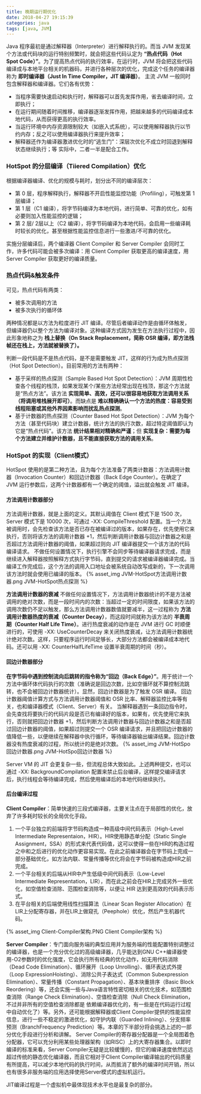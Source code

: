```yaml
---
title: 晚期运行期优化
date: 2018-04-27 19:15:39
categories: java
tags: [java, JVM]
---
```

Java 程序最初是通过解释器（Interpreter）进行解释执行的。而当 JVM 发现某个方法或代码块的运行特别频繁时，就会把这些代码认定为 **“热点代码（Hot Spot Code）”**。为了提高热点代码的执行效率，在运行时，JVM 将会把这些代码编译成与本地平台相关的机器码，并进行各种层次的优化，完成这个任务的编译器称为 **即时编译器（Just In Time Compiler，JIT 编译器）**。
主流 JVM 一般同时包含解释器和编译器。它们各有优势：
* 当程序需要快速启动和执行时，解释器可以首先发挥作用，省去编译时间，立即执行；
* 在运行期间随着时间推移，编译器逐渐发挥作用，把越来越多的代码编译成本地代码，从而获得更高的执行效率。
* 当运行环境中内存资源限制较大（如嵌入式系统），可以使用解释器执行以节约内存；反之可以使用编译器执行来提升效率；
* 解释器还作为编译器激进优化时的“逃生门”：深层次优化不成立时回退到解释状态继续执行；等
实际中，二者一半是配合工作。

### HotSpot 的分层编译（Tiiered Compilation）优化
根据编译器编译、优化的规模与耗时，划分出不同的编译层次：
* 第 0 层，程序解释执行，解释器不开启性能监控功能（Profiling），可触发第 1 层编译；
* 第 1 层（C1 编译），将字节码编译为本地代码，进行简单、可靠的优化，如有必要则加入性能监控的逻辑；
* 第 2 层/ 2层以上（C2 编译），将字节码编译为本地代码，会启用一些编译耗时较长的优化，甚至根据性能监控信息进行一些激进/不可靠的优化。

实施分层编译后，两个编译器 Client Compiler 和 Server Compiler 会同时工作，许多代码可能会被多次编译：用 Client Compiler 获取更高的编译速度，用 Server Compiler 获取更好的编译质量。

### 热点代码&触发条件
可见，热点代码有两类：
* 被多次调用的方法
* 被多次执行的循环体

两种情况都是以方法为粒度进行 JIT 编译。尽管后者编译动作是由循环体触发，但编译器仍以整个方法为编译对象。这种编译方式因为发生在方法执行过程中，因此形象地称之为 **栈上替换（On Stack Replacement，简称 OSR 编译，即方法栈帧还在栈上，方法就被替换了）。**

判断一段代码是不是热点代码，是不是需要触发 JIT，这样的行为成为热点探测（Hot Spot Detection）。目前常用的方法有两种：
* 基于采样的热点探测（Sample Based Hot Spot Detection）：JVM 周期性检查各个线程的栈顶，如果发现某个/某些方法经常出现在栈顶，那这个方法就是“热点方法”。该方法 **实现简单、高效，还可以很容易地获取方法调用关系（将调用堆栈展开即可）**。而缺点是 **难以精确确认一个方法的热度：容易受到线程阻塞或其他外界因素影响而扰乱热点探测**。
* 基于计数器的热点探测（Counter Based Hot Spot Detection）：JVM 为每个方法（甚至代码块）建立计数器，统计方法的执行次数，超过特定阈值即认为它是“热点代码”。该方法 **统计结果相对精确和严谨**；但 **实现复杂：需要为每个方法建立并维护计数器，且不能直接获取方法的调用关系**。

### HotSpot 的实现（Client模式）
HotSpot 使用的是第二种方法，且为每个方法准备了两类计数器：方法调用计数器（Invocation Counter）和回边计数器（Back Edge Counter）。在确定了 JVM 运行参数后，这两个计数器都有一个确定的阈值，溢出就会触发 JIT 编译。
#### 方法调用计数器部分
方法调用计数器，就是上面的定义。其默认阈值在 Client 模式下是 1500 次，Server 模式下是 10000 次，可通过 -XX: CompileThreshold 配置。当一个方法被调用时，会先检查该方法是否已存在被编译过的版本，如果存在，优先使用它来执行，否则将该方法的调用计数器 +1，然后判断调用计数器与回边计数器之和是否超过方法调用计数器的阈值，如果超过则向 JIT 编译器提交一个该方法的代码编译请求。
不做任何设置情况下，执行引擎不会同步等待编译器请求完成，而是继续进入解释器按照解释方式执行字节码，直到提交的请求被编译器编译完成。当编译工作完成后，这个方法的调用入口地址会被系统自动改写成新的，下一次调用该方法时就会使用已编译的版本。
{% asset_img JVM-HotSpot方法调用计数器.png JVM-HotSpot热点探测 %}

**方法调用计数器的衰减**
不做任何设置情况下，方法调用计数器统计的不是方法被调用的绝对次数，而是一段时间内的次数：当超过一定的时间限度，如果该方法的调用次数仍不足以触发，那么方法调用计数器数值就要减半，这一过程称为 **方法调用计数器热度的衰减（Counter Decay）**，而这段时间就称为该方法的 **半衰周期（Counter Half Life Time）**。进行热度衰减的动作是在 JVM 进行 GC 时顺便进行的，可使用 -XX: UseCounterDecay 来关闭热度衰减，让方法调用计数器统计绝对次数。这样，只要程序运行时间足够长，大部分方法都会被编译成本地代码。还可以用 -XX: CounterHalfLifeTime 设置半衰周期的时间（秒）。

#### 回边计数器部分
**在字节码中遇到控制流向后跳转的指令称为“回边（Back Edge）”**。用于统计一个方法中循环体代码执行的次数（准确说是回边次数，比如空循环就不算控制流跳转，也不会被回边计数器统计）。显然，回边计数器是为了触发 OSR 编译。
回边计数器阈值计算方式与方法调用计数器阈值和 OSR 比率、解释器监控比率等有关，也和编译器模式（Client、Server）有关。
当解释器遇到一条回边指令时，会先查找将要执行的代码片段是否已有编译好的版本，如果有，优先使用它来执行，否则就把回边计数器 +1，然后判断方法调用计数器与回边计数器之和是否超过回边计数器的阈值，如果超过则提交一个 OSR 编译请求，并且把回边计数器的值降低一些，以便继续在解释器中执行循环，等待编译器输出编译结果。回边计数器没有热度衰减的过程，所以统计的是绝对次数。
{% asset_img JVM-HotSpo回边计数器.png JVM-HotSpo回边计数器 %}

Server VM 的 JIT 会更复杂一些，但流程总体大致如此。上述两种提交，也可以通过 -XX: BackgroundCompilation 配置来禁止后台编译，这样提交编译请求后，执行线程会等待编译完成，然后使用编译后的本地代码继续执行。

#### 后台编译过程
**Client Compiler**：简单快速的三段式编译器，主要关注点在于局部性的优化，放弃了许多耗时较长的全局优化手段。
1. 一个平台独立的前端将字节码构造成一种高级中间代码表示（High-Level Intermediate Representaion，HIR）。HIR使用静态单分配（Static Single Assignment，SSA）的形式来代表代码值，这可以使得一些在HIR的构造过程之中和之后进行的优化动作更容易实现。在此之前编译器会在字节码上完成一部分基础优化，如方法内联、常量传播等优化将会在字节码被构造成HIR之前完成。
2. 一个平台相关的后端从HIR中产生低级中间代码表示（Low-Level Intermediate Representation，LIR），而在此之前会在HIR上完成另外一些优化，如空值检查消除、范围检查消除等，以便让 HIR 达到更高效的代码表示形式。
3. 在平台相关的后端使用线性扫描算法（Linear Scan Register Allocation）在LIR上分配寄存器，并在LIR上做窥孔（Peephole）优化，然后产生机器代码。

{% asset_img Client-Compiler架构.PNG Client Compiler架构 %}

**Server Compiler**：专门面向服务端的典型应用并为服务端的性能配置特别调整过的编译器，也是一个充分优化过的高级编译器，几乎能达到GNU C++编译器使用-O2参数时的优化强度，它会执行所有经典的优化动作，如无用代码消除（Dead Code Elimination）、循环展开（Loop Unrolling）、循环表达式外提（Loop ExpressionHoisting）、消除公共子表达式（Common Subexpression Elimination）、常量传播（Constant Propagation）、基本块重排序（Basic Block Reordering）等，还会实施一些与Java语言特性密切相关的优化技术，如范围检查消除（Range Check Elimination）、空值检查消除（Null Check Elimination，不过并非所有的空值检查消除都是
依赖编译器优化的，有一些是在代码运行过程中自动优化了）等。另外，还可能根据解释器或Client Compiler提供的性能监控信息，进行一些不稳定的激进优化，如守护内联（Guarded Inlining）、分支频率预测（BranchFrequency Prediction）等。本章的下半部分将会挑选上述的一部分优化手段进行分析和讲解。
Server Compiler的寄存器分配器是一个全局图着色分配器，它可以充分利用某些处理器架构（如RISC）上的大寄存器集合。以即时编译的标准来看，Server Compiler无疑是比较缓慢的，但它的编译速度依然远远超过传统的静态优化编译器，而且它相对于Client Compiler编译输出的代码质量有所提高，可以减少本地代码的执行时间，从而抵消了额外的编译时间开销，所以也有很多非服务端的应用选择使用Server模式的虚拟机运行。

JIT编译过程是一个虚拟机中最体现技术水平也是最复杂的部分。
